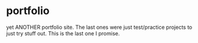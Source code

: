 # portfolio
yet ANOTHER portfolio site. The last ones were just test/practice projects to just try stuff out. This is the last one I promise.
